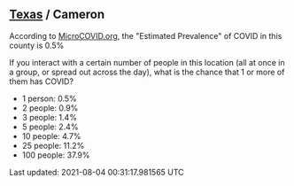 
## [Texas](/united-states/texas) / Cameron

According to [MicroCOVID.org](http://microcovid.org),
the "Estimated Prevalence" of COVID in this county is 0.5%

If you interact with a certain number of people in this location
(all at once in a group, or spread out across the day), what is the chance that
1 or more of them has COVID?

- 1 person: 0.5%
- 2 people: 0.9%
- 3 people: 1.4%
- 5 people: 2.4%
- 10 people: 4.7%
- 25 people: 11.2%
- 100 people: 37.9%

Last updated: 2021-08-04 00:31:17.981565 UTC
